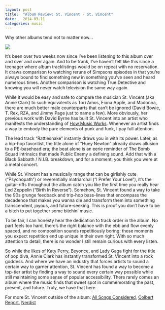 ```yaml
---
layout: post
title:  "Album Review: St. Vincent - St. Vincent"
date:   2014-03-11
categories: music
---
```

Why other albums tend not to matter now…

![](http://upload.wikimedia.org/wikipedia/en/b/bc/St_Vincent_artwork.jpg)

It’s been over two weeks now since I’ve been listening to this album over and over and over again. And to be frank, I’ve haven’t felt like this since a teenager where album tracklistings would be on repeat with no reservation. It draws comparison to watching reruns of Simpsons episodes in that you’re always bound to find something new in something you’ve seen and heard numerous times. Another comparison is watching True Detective and knowing you will never watch television the same way again.

While it would be easy and safe to compare the musician St. Vincent (aka Annie Clark) to such equivalents as Tori Amos, Fiona Apple, and Madonna, there are much better male counterparts that can’t be ignored (David Bowie, T. Rex, RZA, and Jimmy Page just to name a few). More obviously, her previous work with David Byrne has built St. Vincent into an artist who manifests the understanding of [How Music Works](http://www.amazon.com/How-Music-Works-David-Byrne-ebook/dp/B009SR7KKE/ref=tmm_kin_swatch_0?_encoding=UTF8&sr=&qid=). Whenever an artist finds a way to embody the pure elements of punk and funk, I pay full attention.

The lead track “Rattlesnake” instantly draws you in with its power. Later, as a hip-hop favoritist, the title alone of “Huey Newton” already draws allusion to a PE-basehead era; the beat alone is an eerie reminder of The Bomb Squad intrinsics that made Public Enemy a defining sound. Add that with a Black Sabbath / N.I.B. breakdown, and for a moment, you think you were at a metal concert.

While St. Vincent has a musically range that can be girlishly cute (“Psychopath”) or reverentially matriarchal (“I Prefer Your Love”), it’s the guitar-riffs throughout the album catch you like the first time you really hear Led Zeppelin (“Birth In Reverse”). Somehow, St. Vincent found a way to take the 90s grunge feedback and trip-hop bass-lines that encompass the decadence that makes you wanna die and transform them into something transcendent, joyous, and future-seeking. This is proof you don’t have to be a bitch to put together some bitchin’ music.

To be fair, I can honesty hear the dedication to track order in the album. No part feels too hard, there’s the right balance with the ebb and flow evenly spaced, and no composition sounds repetitiously boring; those moments you expect repetition end up unique in their own right. With so much attention to detail, there is no wonder I still remain curious with every listen.

So while the likes of Katy Perry, Beyonce, and Lady Gaga fight for the title of pop diva, Annie Clark has instantly transformed St. Vincent into a rock goddess. And where we have an industry that forces artists to sound a certain way to garner attention, St. Vincent has found a way to become a top-tier artist by finding a way to sound every certain way possible while still maintaining some sense of popular accessibility. There rarely comes an album where the music finds that sweet spot in commemorating the past, present, and future. Truly, we have that here.

For more St. Vincent outside of the album: [All Songs Considered](http://www.npr.org/blogs/allsongs/2014/01/08/249345302/ambien-dreams-and-naked-desert-walks-st-vincent-on-her-new-album), [Colbert Report](http://www.avclub.com/article/st-vincent-was-really-charming-colbert-report-201557), [Nerdist](http://www.nerdist.com/2014/02/nerdist-podcast-st-vincent/)